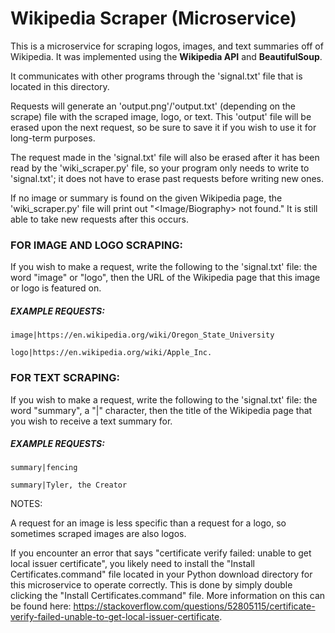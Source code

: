 # Wikipedia Scraper (Microservice)

This is a microservice for scraping logos, images, and text summaries off of Wikipedia. It was implemented using the **Wikipedia API** and **BeautifulSoup**.

It communicates with other programs through the 'signal.txt' file that is located in this directory.

Requests will generate an 'output.png'/'output.txt' (depending on the scrape) file with the scraped image, logo, or text. This 'output' file will be erased upon the next request, so be sure to save it if you wish to use it for long-term purposes.

The request made in the 'signal.txt' file will also be erased after it has been read by the 'wiki_scraper.py' file, so your program only needs to write to 'signal.txt'; it does not have to erase past requests before writing new ones.

If no image or summary is found on the given Wikipedia page, the 'wiki_scraper.py' file will print out "<Image/Biography> not found." It is still able to take new requests after this occurs.



### **FOR IMAGE AND LOGO SCRAPING:**

If you wish to make a request, write the following to the 'signal.txt' file:
the word "image" or "logo", then the URL of the Wikipedia page that this image or logo is featured on.

##### **EXAMPLE REQUESTS:**

    image|https://en.wikipedia.org/wiki/Oregon_State_University
    
    logo|https://en.wikipedia.org/wiki/Apple_Inc.


### **FOR TEXT SCRAPING:**

If you wish to make a request, write the following to the 'signal.txt' file:
the word "summary", a "|" character, then the title of the Wikipedia page that you wish to receive a text summary for.

##### **EXAMPLE REQUESTS:**

    summary|fencing

    summary|Tyler, the Creator



NOTES:

A request for an image is less specific than a request for a logo, so sometimes scraped images are also logos.

If you encounter an error that says "certificate verify failed: unable to get local issuer certificate", you likely need to install the "Install Certificates.command" file located in your Python download directory for this microservice to operate correctly. This is done by simply double clicking the "Install Certificates.command" file. More information on this can be found here: https://stackoverflow.com/questions/52805115/certificate-verify-failed-unable-to-get-local-issuer-certificate.
